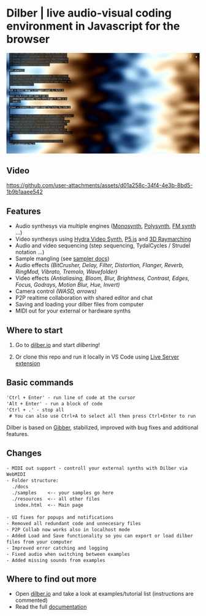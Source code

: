 # Dilber | live audio-visual coding environment in Javascript for the browser
![demo](resources/images/demo.png)
## Video



https://github.com/user-attachments/assets/d01a258c-34f4-4e3b-8bd5-1b9b1aaee542



## Features
- Audio synthesys via multiple engines ([Monosynth](https://dilber.io/docs/index.html#instruments-monosynth), [Polysynth](https://dilber.io/docs/index.html#instruments-synth), [FM synth](https://dilber.io/docs/index.html#instruments-fm) ...)
- Video synthesys using [Hydra Video Synth](https://hydra.ojack.xyz/), [P5.js](https://p5js.org/) and [3D Raymarching](https://github.com/charlieroberts/gibber.graphics.lib)
- Audio and video sequencing (step sequencing, TydalCycles / Strudel notation ...)
- Sample mangling (see [sampler docs](https://dilber.io/docs/index.html#instruments-sampler))
- Audio effects <i>(BitCrusher, Delay, Filter, Distortion, Flanger, Reverb, RingMod, Vibrato, Tremolo, Wavefolder)</i>
- Video effects <i>(Antialiasing, Bloom, Blur, Brightness, Contrast, Edges, Focus, Godrays, Motion Blur, Hue, Invert)</i>
- Camera control <i>(WASD, arrows)</i>
- P2P realtime collaboration with shared editor and chat
- Saving and loading your dilber files from computer
- MIDI out for your external or hardware synths

## Where to start
1. Go to [dilber.io](https://dilber.io) and start <i>dilbering</i>!

2. Or clone this repo and run it locally in VS Code using [Live Server extension](https://marketplace.visualstudio.com/items?itemName=ritwickdey.LiveServer)

## Basic commands
```
'Ctrl + Enter' - run line of code at the cursor
'Alt + Enter' - run a block of code
'Ctrl + .' - stop all
 # You can also use Ctrl+A to select all then press Ctrl+Enter to run
```

Dilber is based on [Gibber](https://github.com/gibber-cc/gibber), stabilized, improved with bug fixes and additional features.

## Changes
```
- MIDI out support - controll your external synths with Dilber via WebMIDI
- Folder structure:
  ./docs
  ./samples    <-- your samples go here
  ./resources  <-- all other files
   index.html  <-- Main page

- UI fixes for popups and notifications
- Removed all redundant code and unnecesary files
- P2P Collab now works also in localhost mode
- Added Load and Save functionality so you can export or load dilber files from your computer
- Improved error catching and logging
- Fixed audio when switching between examples
- Added missing sounds from examples
```

## Where to find out more
- Open [dilber.io](https://dilber.io) and take a look at examples/tutorial list (instructions are commented)
- Read the full [documentation](https://dilber.io/docs/index.html)

